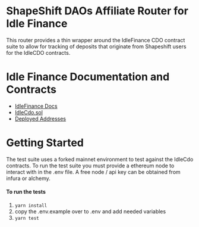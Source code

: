 # ShapeShift DAOs Affiliate Router for Idle Finance

This router provides a thin wrapper around the IdleFinance CDO contract suite to allow for 
tracking of deposits that originate from Shapeshift users for the IdleCDO contracts. 

# Idle Finance Documentation and Contracts

- [IdleFinance Docs](https://docs.idle.finance/developers/perpetual-yield-tranches)
- [IdleCdo.sol](https://github.com/Idle-Labs/idle-tranches/blob/master/contracts/IdleCDO.sol)
- [Deployed Addresses](https://docs.idle.finance/developers/contracts-and-codebase/ethereum-mainnet#perpetual-yield-tranches-strategy)

# Getting Started

The test suite uses a forked mainnet environment to test against the IdleCdo contracts. To run 
the test suite you must provide a ethereum node to interact with in the .env file.  A free node / api key
can be obtained from infura or alchemy.

#### To run the tests 
1. `yarn install`
1. copy the .env.example over to .env and add needed variables
1. `yarn test`
